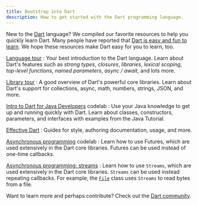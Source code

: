 ```yaml
---
title: Bootstrap into Dart
description: How to get started with the Dart programming language.
---
```


New to the [Dart][] language?
We compiled our favorite resources to
help you quickly learn Dart.
Many people have reported that
[Dart is easy and fun to learn][].
We hope these resources make Dart easy for
you to learn, too.

[Language tour][]
: Your best introduction to the Dart language.
  Learn about Dart's features such as _strong types_,
  _closures_, _libraries_, _lexical scoping_,
  _top-level functions_, _named parameters_,
  _async / await_, and lots more.

[Library tour][]
: A good overview of Dart's powerful core libraries.
  Learn about Dart's support for collections, async,
  math, numbers, strings, JSON, and more.

[Intro to Dart for Java Developers][] codelab
: Use your Java knowledge to get up and running quickly with Dart.
  Learn about classes, constructors, parameters,
  and interfaces with examples from the Java Tutorial.

[Effective Dart][]
: Guides for style, authoring documentation, usage,
  and more.

[Asynchronous programming][] codelab
: Learn how to use Futures,
  which are used extensively in the Dart core libraries.
  Futures can be used instead of one-time callbacks.

[Asynchronous programming: streams][]
: Learn how to use `Streams`, which are used extensively
  in the Dart core libraries.
  `Streams` can be used instead repeating callbacks.
  For example, the [`File`][] class
  uses `Streams` to read bytes from a file.

Want to learn more and perhaps contribute?
Check out the [Dart community][].



[Asynchronous programming]: {{site.dart-site}}/codelabs/async-await
[Asynchronous programming: streams]: {{site.dart-site}}/docs/tutorials/streams
[Dart]: {{site.dart-site}}
[Dart community]: {{site.dart-site}}/community
[Dart is easy and fun to learn]: /docs/resources/faq#why-did-flutter-choose-to-use-dart
[Effective Dart]: {{site.dart-site}}/guides/language/effective-dart
[`File`]: {{site.api}}/flutter/dart-io/File-class.html
[Intro to Dart for Java Developers]: {{site.codelabs}}/codelabs/from-java-to-dart
[Language tour]: {{site.dart-site}}/guides/language/language-tour
[Library tour]: {{site.dart-site}}/guides/libraries/library-tour
